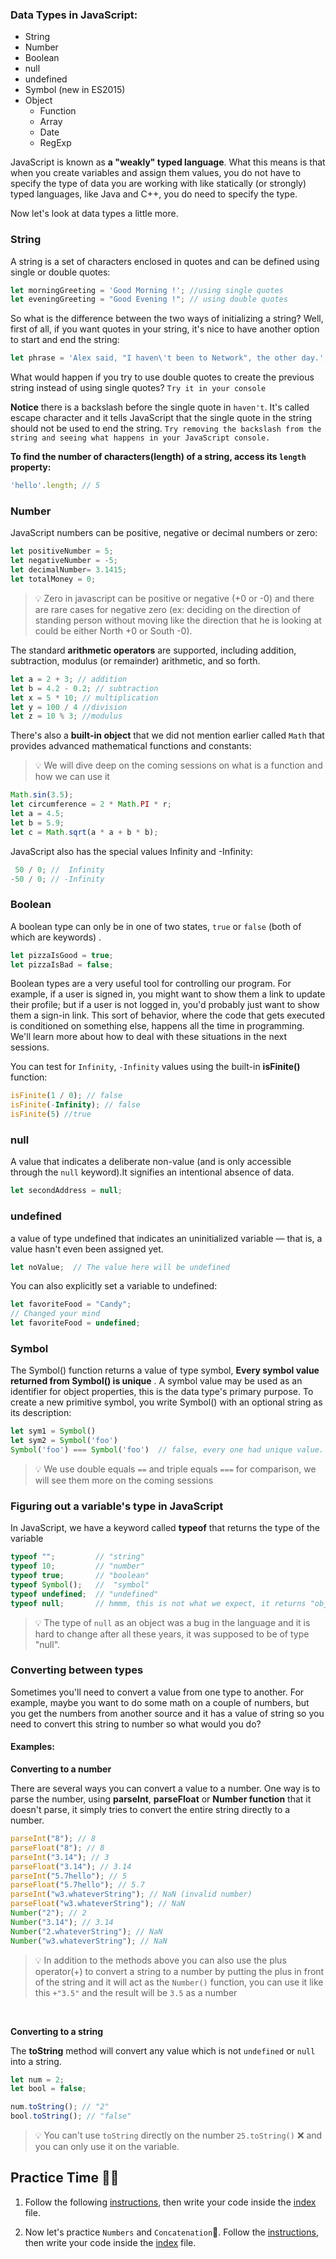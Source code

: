 ### <a id="datatypes">Data Types in JavaScript:</a>

- String
- Number
- Boolean
- null
- undefined
- Symbol (new in ES2015)
- Object
   - Function
   - Array
   - Date
   - RegExp


JavaScript is known as **a "weakly" typed language**. What this means is that when you create variables and assign them values, you do not have to specify the type of data you are working with like statically (or strongly) typed languages, like Java and C++, you do need to specify the type.

Now let's look at data types a little more.

### String 
A string is a set of characters enclosed in quotes and can be defined using single or double quotes:
```javascript
let morningGreeting = 'Good Morning !'; //using single quotes
let eveningGreeting = "Good Evening !"; // using double quotes
```
So what is the difference between the two ways of initializing a string? Well, first of all, if you want quotes in your string, it's nice to have another option to start and end the string:

```javascript
let phrase = 'Alex said, "I haven\'t been to Network", the other day.';
```
What would happen if you try to use double quotes to create the previous string instead of using single quotes? `Try it in your console`

**Notice** there is a backslash before the single quote in `haven't`. It's called escape character and it tells JavaScript that the single quote in the string should not be used to end the string. `Try removing the backslash from the string and seeing what happens in your JavaScript console.`

**To find the number of characters(length) of a string, access its `length` property:**
```javascript
'hello'.length; // 5
```
### Number 
JavaScript numbers can be positive, negative or decimal numbers or zero:

```javascript
let positiveNumber = 5;
let negativeNumber = -5;
let decimalNumber= 3.1415;
let totalMoney = 0;
```
> 💡 Zero in javascript can be positive or negative (+0 or -0) and there are rare cases for negative zero (ex: deciding on the direction of standing person without moving like the direction that he is looking at could be either North +0 or South -0).

The standard **arithmetic operators** are supported, including addition, subtraction, modulus (or remainder) arithmetic, and so forth. 
```javascript
let a = 2 + 3; // addition
let b = 4.2 - 0.2; // subtraction
let x = 5 * 10; // multiplication  
let y = 100 / 4 //division
let z = 10 % 3; //modulus 
```
There's also a **built-in object** that we did not mention earlier called `Math` that provides advanced mathematical functions and constants:

> 💡 We will dive deep on the coming sessions on what is a function and how we can use it

```javascript
Math.sin(3.5);
let circumference = 2 * Math.PI * r;
let a = 4.5;
let b = 5.9;
let c = Math.sqrt(a * a + b * b); 
```

JavaScript also has the special values Infinity and -Infinity:
```javascript
 50 / 0; //  Infinity
-50 / 0; // -Infinity
```

### Boolean 
A boolean type can only be in one of two states, `true` or `false` (both of which are keywords) . 

```javascript
let pizzaIsGood = true;
let pizzaIsBad = false;

```
Boolean types are a very useful tool for controlling our program. For example, if a user is signed in, you might want to show them a link to update their profile; but if a user is not logged in, you'd probably just want to show them a sign-in link. This sort of behavior, where the code that gets executed is conditioned on something else, happens all the time in programming. We'll learn more about how to deal with these situations in the next sessions.

You can test for `Infinity`, `-Infinity` values using the built-in **isFinite()** function:

```javascript
isFinite(1 / 0); // false
isFinite(-Infinity); // false
isFinite(5) //true
```

### null 
A value that indicates a deliberate non-value (and is only accessible through the `null` keyword).It signifies an intentional absence of data.

```javascript
let secondAddress = null;
```

### undefined
a value of type undefined that indicates an uninitialized variable — that is, a value hasn't even been assigned yet. 
```javascript
let noValue;  // The value here will be undefined
```
You can also explicitly set a variable to undefined:

```javascript
let favoriteFood = "Candy";
// Changed your mind
let favoriteFood = undefined;
```
### Symbol
 The Symbol() function returns a value of type symbol, **Every symbol value returned from Symbol() is unique** .  A symbol value may be used as an identifier for object properties, this is the data type's primary purpose.
 To create a new primitive symbol, you write Symbol() with an optional string as its description:
 ```javascript
let sym1 = Symbol()
let sym2 = Symbol('foo')
Symbol('foo') === Symbol('foo')  // false, every one had unique value.
 ```
> 💡 We use double equals `==` and triple equals `===` for comparison, we will see them more on the coming sessions

### Figuring out a variable's type in JavaScript
In JavaScript, we have a keyword called **typeof** that returns the type of the variable 
```javascript
typeof "";         // "string"
typeof 10;         // "number"
typeof true;       // "boolean"
typeof Symbol();   //  "symbol"
typeof undefined;  // "undefined"
typeof null;       // hmmm, this is not what we expect, it returns "object"!
```

> 💡 The type of `null` as an object was a bug in the language and it is hard to change after all these years, it was supposed to be of type "null".

### Converting between types
Sometimes you'll need to convert a value from one type to another. For example, maybe you want to do some math on a couple of numbers, but you get the numbers from another source and it has a value of string so you need to convert this string to number so what would you do?

#### Examples: 

**Converting to a number**

There are several ways you can convert a value to a number. One way is to parse the number, using **parseInt**, **parseFloat** or **Number function** that it doesn't parse, it simply tries to convert the entire string directly to a number.

```javascript
parseInt("8"); // 8
parseFloat("8"); // 8
parseInt("3.14"); // 3
parseFloat("3.14"); // 3.14
parseInt("5.7hello"); // 5
parseFloat("5.7hello"); // 5.7
parseInt("w3.whateverString"); // NaN (invalid number)
parseFloat("w3.whateverString"); // NaN
Number("2"); // 2
Number("3.14"); // 3.14
Number("2.whateverString"); // NaN 
Number("w3.whateverString"); // NaN
```

> 💡 In addition to the methods above you can also use the plus operator(+) to convert a string to a number by putting the plus in front of the string and it will act as the `Number()` function, you can use it like this `+"3.5"` and the result will be `3.5` as a number

<br>

**Converting to a string**

The **toString** method will convert any value which is not `undefined` or `null` into a string. 

```javascript
let num = 2;
let bool = false;

num.toString(); // "2"
bool.toString(); // "false"

```

> 💡 You can't use `toString` directly on the number `25.toString()` ❌ and you can only use it on the variable.

## Practice Time 👨‍💻

1. Follow the following [instructions](https://repl.it/@CodeAcademy1/Data-Type#instructions.md), then write your code inside the [index](https://repl.it/@CodeAcademy1/Data-Type#index.js) file.

2. Now let's practice `Numbers` and `Concatenation`🤔. Follow the [instructions](https://repl.it/@CodeAcademy1/Numbers-and-Concatenation#instructions.md), then write your code inside the [index](https://repl.it/@CodeAcademy1/Numbers-and-Concatenation#index.js) file.


